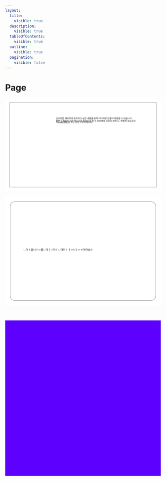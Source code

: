 ```yaml
---
layout:
  title:
    visible: true
  description:
    visible: true
  tableOfContents:
    visible: true
  outline:
    visible: true
  pagination:
    visible: false
---
```


# Page

<img src="../.gitbook/assets/file.excalidraw.svg" alt="" class="gitbook-drawing">

&#x20;

<img src="../.gitbook/assets/file.excalidraw (1).svg" alt="" class="gitbook-drawing">

&#x20;

<img src="../.gitbook/assets/small.GIF" alt="" class="gitbook-drawing">

&#x20;

<img src="../.gitbook/assets/big.gif" alt="" class="gitbook-drawing">
